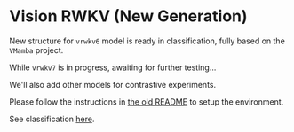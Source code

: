 # Vision RWKV (New Generation)

New structure for `vrwkv6` model is ready in classification, fully based on the `VMamba` project.

While `vrwkv7` is in progress, awaiting for further testing...

We'll also add other models for contrastive experiments.

Please follow the instructions in [the old README](README_OLD.md) to setup the environment.

See classification [here](./classification/readme.md).

